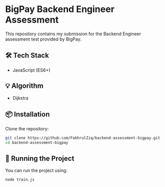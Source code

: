 # BigPay Backend Engineer Assessment

This repository contains my submission for the Backend Engineer assessment test provided by BigPay.

## 🛠️ Tech Stack
- JavaScript (ES6+)

## 💡 Algorithm
- Dijkstra

## 📦 Installation

Clone the repository:
```bash
git clone https://github.com/FakhrulZiq/backend-assessment-bigpay.git
cd backend-assessment-bigpay
```

## 🚀 Running the Project
You can run the project using:
```bash
node train.js
```
